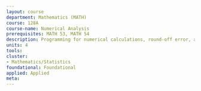 ```yaml
---
layout: course 
department: Mathematics (MATH)
course: 128A
course-name: Numerical Analysis
prerequisites: MATH 53, MATH 54
description: Programming for numerical calculations, round-off error, approximation and interpolation, numerical quadrature, and solution of ordinary differential equations. Practice on the computer.
units: 4
tools: 
cluster:
- Mathematics/Statistics
foundational: Foundational
applied: Applied
meta: 
---
```


